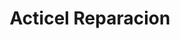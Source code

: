 ---
title: "Acticel Reparacion"
url: /siquinala/acticel-reparacion/
shop: reparación de automóviles
---
